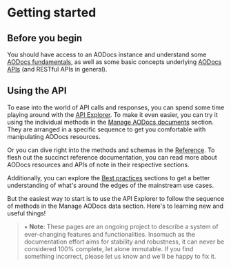 # Getting started

## Before you begin

You should have access to an AODocs instance and understand some [AODocs fundamentals](/docs/aodocs-staging.altirnao.com/1/c/Guides/10-Key%20concepts/10-Basics%20of%20AODocs), as well as some basic concepts underlying [AODocs APIs](/docs/aodocs-staging.altirnao.com/1/c/Guides/10-Key%20concepts/20-Basics%20of%20AODocs%20APIs) (and RESTful APIs in general).

## Using the API

To ease into the world of API calls and responses, you can spend some time playing around with the [API Explorer](/docs/aodocs-staging.altirnao.com/1/routes/document/v1/%7BdocumentId%7D/get). To make it even easier, you can try it using the individual methods in the [Manage AODocs documents](/docs/aodocs-staging.altirnao.com/1/c/Guides/30-Manage%20AODocs%20documents/00-Overview) section. They are arranged in a specific sequence to get you comfortable with manipulating AODocs resources.

Or you can dive right into the methods and schemas in the [Reference](/docs/aodocs-staging.altirnao.com/1/overview). To flesh out the succinct reference documentation, you can read more about AODocs resources and APIs of note in their respective sections.

Additionally, you can explore the [Best practices](/docs/aodocs-staging.altirnao.com/1/c/Guides/60-Best%20practices/00-Overview) sections to get a better understanding of what's around the edges of the mainstream use cases.

But the easiest way to start is to use the API Explorer to follow the sequence of methods in the Manage AODocs data section. Here's to learning new and useful things!

> ⭑ **Note**: These pages are an ongoing project to describe a system of ever-changing features and functionalities. Insomuch as the documentation effort aims for stability and robustness, it can never be considered 100% complete, let alone immutable. If you find something incorrect, please let us know and we'll be happy to fix it.

